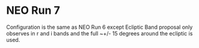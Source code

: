 # NEO Run 7

Configuration is the same as NEO Run 6 except Ecliptic Band proposal only
observes in r and i bands and the full ~+/- 15 degrees around the ecliptic is
used.
